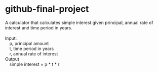# github-final-project

A calculator that calculates simple interest given principal, annual rate of interest and time period in years.<br/>
<br/>
Input:<br/>
   &emsp;p, principal amount<br/>
   &emsp;t, time period in years<br/>
   &emsp;r, annual rate of interest<br/>
Output<br/>
   &emsp;simple interest = p * t * r <br/>
